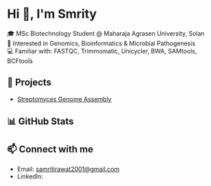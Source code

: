 # Hi 👋, I'm Smrity

🎓 MSc Biotechnology Student @ Maharaja Agrasen University, Solan  
🔬 Interested in Genomics, Bioinformatics & Microbial Pathogenesis  
💻 Familiar with: FASTQC, Trimmomatic, Unicycler, BWA, SAMtools, BCFtools  

## 📌 Projects
- [Streptomyces Genome Assembly](https://github.com/samrity-27/Streptomyces-Genome-Assembly)  

## 📊 GitHub Stats

## 📫 Connect with me
- Email: samritirawat2001@gmail.com 
- LinkedIn: 
